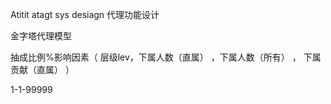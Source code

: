 Atitit atagt sys desiagn  代理功能设计

金字塔代理模型

抽成比例%影响因素（ 层级lev，下属人数（直属） ，下属人数（所有） ， 下属贡献（直属） ）


1-1-99999




